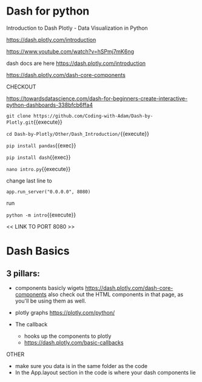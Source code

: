 #  Dash for python 

Introduction to Dash Plotly - Data Visualization in Python

https://dash.plotly.com/introduction

https://www.youtube.com/watch?v=hSPmj7mK6ng

dash docs are here  https://dash.plotly.com/introduction


https://dash.plotly.com/dash-core-components

CHECKOUT

https://towardsdatascience.com/dash-for-beginners-create-interactive-python-dashboards-338bfcb6ffa4


`git clone https://github.com/Coding-with-Adam/Dash-by-Plotly.git`{{execute}}

`cd Dash-by-Plotly/Other/Dash_Introduction/`{{execute}}

`pip install pandas`{{exec}}

`pip install dash`{{exec}}


`nano intro.py`{{execute}}

change last line to

`app.run_server("0.0.0.0", 8080)`


run

`python -m intro`{{execute}}

<< LINK TO PORT 8080 >>


# Dash Basics


## 3 pillars:

- components
    basicly wigets
    https://dash.plotly.com/dash-core-components
    also check out the HTML components in that page, as you'll be using them as well.


- plotly graphs
     https://plotly.com/python/
    


- The callback
     - hooks up the components to plotly
     - https://dash.plotly.com/basic-callbacks


OTHER

- make sure you data is in the same folder as the code
- In the App.layout section in the code is where your dash components lie